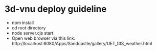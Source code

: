 # 3d-vnu deploy guideline
- npm install
- cd root directory
- node server.cjs start
- Open web browser via this link: http://localhost:8080/Apps/Sandcastle/gallery/UET_GIS_weather.html
